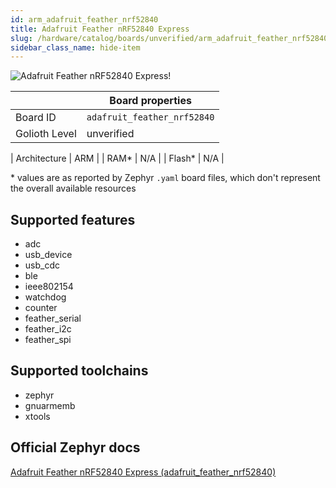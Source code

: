 ```yaml
---
id: arm_adafruit_feather_nrf52840
title: Adafruit Feather nRF52840 Express
slug: /hardware/catalog/boards/unverified/arm_adafruit_feather_nrf52840
sidebar_class_name: hide-item
---
```


[//]: # (This is an auto-generated file, do not edit! Changes to it will be lost upon re-generation)

![Adafruit Feather nRF52840 Express!](/img/boards/arm/adafruit_feather_nrf52840.jpg "Adafruit Feather nRF52840 Express")

|                | Board properties     |
| -------------  | -------------------- |
| Board ID       | `adafruit_feather_nrf52840` |
| Golioth Level  | unverified       |

| Architecture   | ARM |
| RAM*           | N/A |
| Flash*         | N/A |

\* values are as reported by Zephyr `.yaml` board files, which don't represent the overall available resources



## Supported features

* adc
* usb_device
* usb_cdc
* ble
* ieee802154
* watchdog
* counter
* feather_serial
* feather_i2c
* feather_spi

## Supported toolchains

* zephyr
* gnuarmemb
* xtools

## Official Zephyr docs

[Adafruit Feather nRF52840 Express (adafruit_feather_nrf52840)](https://docs.zephyrproject.org/latest/boards/arm/adafruit_feather_nrf52840/doc/index.html)
